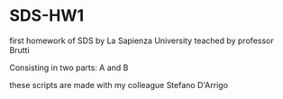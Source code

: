# SDS-HW1
first homework of SDS by La Sapienza University teached by professor Brutti

Consisting in two parts: A and B

these scripts are made with my colleague Stefano D'Arrigo
